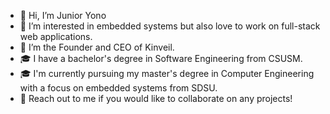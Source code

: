 - 👋 Hi, I’m Junior Yono
- 👀 I’m interested in embedded systems but also love to work on full-stack web applications.
- 🌱 I’m the Founder and CEO of Kinveil.
- 🎓 I have a bachelor's degree in Software Engineering from CSUSM.
- 🎓 I'm currently pursuing my master's degree in Computer Engineering with a focus on embedded systems from SDSU. 
- 💞️ Reach out to me if you would like to collaborate on any projects!
